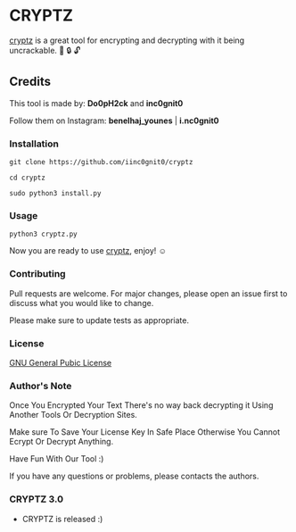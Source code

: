 # CRYPTZ

[cryptz](https://github.com/doophack/cryptz) is a great tool for encrypting and decrypting with it being uncrackable. :key: :lock: :unlock:

## Credits

This tool is made by: __Do0pH2ck__ and __inc0gnit0__

Follow them on Instagram: __benelhaj_younes__ | __i.nc0gnit0__

### Installation

```git clone https://github.com/iinc0gnit0/cryptz```

```cd cryptz```

```sudo python3 install.py```

### Usage

```python3 cryptz.py```

Now you are ready to use [cryptz](https://github.com/doophack/cryptz), enjoy!  :relaxed:

### Contributing
Pull requests are welcome. For major changes, please open an issue first to discuss what you would like to change.

Please make sure to update tests as appropriate.

### License
[GNU General Pubic License](https://www.gnu.org/licenses/gpl-3.0.en.html)

### Author's Note

Once You Encrypted Your Text There's no way back decrypting it 
Using Another Tools Or Decryption Sites.

Make sure To Save Your License Key In Safe Place Otherwise You Cannot Ecrypt Or Decrypt Anything. 

Have Fun With Our Tool :) 

If you have any questions or problems, please contacts the authors.

### CRYPTZ 3.0
+ CRYPTZ is released :)
